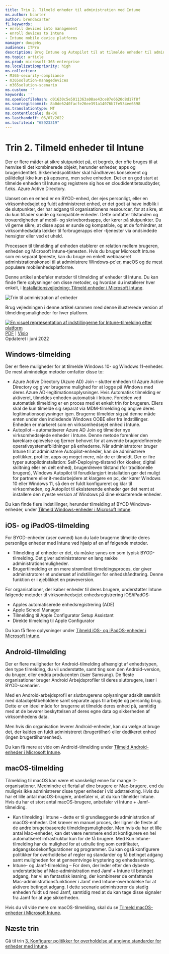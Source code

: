 ```yaml
---
title: Trin 2. Tilmeld enheder til administration med Intune
ms.author: bcarter
author: brendacarter
f1.keywords:
- enroll devices into management
- enroll devices to Intune
- Intune mobile device platforms
manager: dougeby
audience: ITPro
description: Brug Intune og Autopilot til at tilmelde enheder til administration for at sikre, at de apps, der kører på dem, er kompatible og for at forhindre, at virksomhedens data lækker.
ms.topic: article
ms.prod: microsoft-365-enterprise
ms.localizationpriority: high
ms.collection:
- M365-security-compliance
- m365solution-managedevices
- m365solution-scenario
ms.custom: ''
keywords: ''
ms.openlocfilehash: d01630c5e5011363a08ae43ce87e6620d8d17f8f
ms.sourcegitcommit: 8a0de6240facfe26ee391a14076b7fe534ee6598
ms.translationtype: MT
ms.contentlocale: da-DK
ms.lasthandoff: 06/07/2022
ms.locfileid: "65923319"
---
```

# <a name="step-2-enroll-devices-to-intune"></a>Trin 2. Tilmeld enheder til Intune

Der er flere måder at sikre slutpunktet på, et begreb, der ofte bruges til at henvise til det kombinerede objekt, herunder enheder, apps og brugeridentitet. Sikkerhedspolitikker skal håndhæves konsekvent og pålideligt ikke kun på appsene, men selve enheden. Det er en god start at tilmelde enheden til Intune og registrere sig hos en cloudidentitetsudbyder, f.eks. Azure Active Directory.

Uanset om en enhed er en BYOD-enhed, der ejes personligt, eller en virksomhedsejet og fuldt administreret enhed, er det godt at have indblik i de slutpunkter, der har adgang til organisationens ressourcer, for at sikre, at du kun tillader sunde og kompatible enheder. Dette omfatter tilstanden og troværdigheden af mobil- og skrivebordsapps, der kører på slutpunkter. Du vil gerne sikre, at disse apps er sunde og kompatible, og at de forhindrer, at virksomhedsdata lækker til forbrugerapps eller -tjenester via ondsindede hensigter eller ved et uheld.

Processen til tilmelding af enheden etablerer en relation mellem brugeren, enheden og Microsoft Intune-tjenesten. Hvis du bruger Microsoft Intune som en separat tjeneste, kan du bruge en enkelt webbaseret administrationskonsol til at administrere Windows-pc'er, macOS og de mest populære mobilenhedsplatforme.

Denne artikel anbefaler metoder til tilmelding af enheder til Intune. Du kan finde flere oplysninger om disse metoder, og hvordan du installerer hver enkelt, i [Installationsvejledning: Tilmeld enheder i Microsoft Intune](/mem/intune/fundamentals/deployment-guide-enrollment).

![Trin til administration af enheder](../media/devices/intune-mdm-steps-1.png#lightbox)

Brug vejledningen i denne artikel sammen med denne illustrerede version af tilmeldingsmuligheder for hver platform. 

[![En visuel repræsentation af indstillingerne for Intune-tilmelding efter platform](../media/devices/msft-intune-enrollment-options-thumb-landscape.png)](https://download.microsoft.com/download/e/6/2/e6233fdd-a956-4f77-93a5-1aa254ee2917/msft-intune-enrollment-options.pdf) <br/> [PDF](https://download.microsoft.com/download/e/6/2/e6233fdd-a956-4f77-93a5-1aa254ee2917/msft-intune-enrollment-options.pdf) |  [Visio](https://download.microsoft.com/download/e/6/2/e6233fdd-a956-4f77-93a5-1aa254ee2917/msft-intune-enrollment-options.vsdx) <br/> Opdateret i juni 2022



## <a name="windows-enrollment"></a>Windows-tilmelding
Der er flere muligheder for at tilmelde Windows 10- og Windows 11-enheder. De mest almindelige metoder omfatter disse to:

- Azure Active Directory (Azure AD) Join – slutter enheden til Azure Active Directory og giver brugerne mulighed for at logge på Windows med deres Azure AD-legitimationsoplysninger. Hvis Automatisk tilmelding er aktiveret, tilmeldes enheden automatisk i Intune. Fordelen ved automatisk tilmelding er en proces med et enkelt trin for brugeren. Ellers skal de kun tilmelde sig separat via MDM-tilmelding og angive deres legitimationsoplysninger igen. Brugerne tilmelder sig på denne måde enten under den indledende Windows OOBE eller fra Indstillinger. Enheden er markeret som en virksomhedsejet enhed i Intune.
- Autopilot – automatiserer Azure AD Join og tilmelder nye virksomhedsejede enheder i Intune. Denne metode forenkler den køreklare oplevelse og fjerner behovet for at anvende brugerdefinerede operativsystemafbildninger på enhederne. Når administratorer bruger Intune til at administrere Autopilot-enheder, kan de administrere politikker, profiler, apps og meget mere, når de er tilmeldt. Der er fire typer autopilotinstallation: Self-Deploying-tilstand (for kiosker, digital skiltning eller en delt enhed), brugerdreven tilstand (for traditionelle brugere), Windows Autopilot til forudklargjort installation gør det muligt for partnere eller it-medarbejdere at klargøre en pc, der kører Windows 10 eller Windows 11, så den er fuldt konfigureret og klar til virksomheden, og Autopilot til eksisterende enheder gør det nemt at installere den nyeste version af Windows på dine eksisterende enheder.

Du kan finde flere indstillinger, herunder tilmelding af BYOD Windows-enheder, under [Tilmeld Windows-enheder i Microsoft Intune](/mem/intune/fundamentals/deployment-guide-enrollment-windows).

## <a name="ios-and-ipados-enrollment"></a>iOS- og iPadOS-tilmelding

For BYOD-enheder (user owned) kan du lade brugerne tilmelde deres personlige enheder med Intune ved hjælp af en af følgende metoder.
- Tilmelding af enheder er det, du måske synes om som typisk BYOD-tilmelding. Det giver administratorer en lang række administrationsmuligheder.
- Brugertilmelding er en mere strømlinet tilmeldingsproces, der giver administratorer et undersæt af indstillinger for enhedshåndtering. Denne funktion er i øjeblikket en prøveversion.

For organisationer, der køber enheder til deres brugere, understøtter Intune følgende metoder til virksomhedsejet enhedsregistrering iOS/iPadOS:
- Apples automatiserede enhedsregistrering (ADE)
- Apple School Manager
- Tilmelding til Apple Configurator Setup Assistant
- Direkte tilmelding til Apple Configurator

Du kan få flere oplysninger under [Tilmeld iOS- og iPadOS-enheder i Microsoft Intune](/mem/intune/fundamentals/deployment-guide-enrollment-ios-ipados).

## <a name="android-enrollment"></a>Android-tilmelding 

Der er flere muligheder for Android-tilmelding afhængigt af enhedstypen, den type tilmelding, du vil understøtte, samt ting som den Android-version, du bruger, eller endda producenten (især Samsung). De fleste organisationer bruger Android Arbejdsprofiler til deres slutbrugere, især i BYOD-scenarier. 

Med en Android-arbejdsprofil er slutbrugerens oplysninger adskilt særskilt med dataobjektbeholdere samt separate apps til arbejde og personlig brug. Dette er en ideel måde for brugerne at tilmelde deres enhed på, samtidig med at de bevarer beskyttelsen af deres egne data og sikkerheden af virksomhedens data. 

Men hvis din organisation leverer Android-enheder, kan du vælge at bruge det, der kaldes en fuldt administreret (brugertilhør) eller dedikeret enhed (ingen brugertilhørsenhed).

Du kan få mere at vide om Android-tilmelding under [Tilmeld Android-enheder i Microsoft Intune](/mem/intune/fundamentals/deployment-guide-enrollment-android).

## <a name="macos-enrollment"></a>macOS-tilmelding

Tilmelding til macOS kan være et vanskeligt emne for mange it-organisationer. Medmindre et flertal af dine brugere er Mac-brugere, end du muligvis ikke administrerer disse typer enheder i vid udstrækning. Hvis du har et lille antal macOS-brugere, anbefaler vi, at du kun tilmelder Intune. Hvis du har et stort antal macOS-brugere, anbefaler vi Intune + Jamf-tilmelding.  
- Kun tilmelding i Intune – dette er til grundlæggende administration af macOS-enheder. Det kræver en manuel proces, der ligner de fleste af de andre brugerbaserede tilmeldingsmuligheder. Men hvis du har et lille antal Mac-enheder, kan det være nemmere end at konfigurere en hel automatiseret infrastruktur kun for de få brugere. Med Kun Intune-tilmelding har du mulighed for at udrulle ting som certifikater, adgangskodekonfigurationer og programmer. Du kan også konfigurere politikker for overholdelse af regler og standarder og få betinget adgang samt muligheden for at gennemtvinge kryptering og enhedssletning. 
- Intune- og Jamf-tilmelding – For dem, der leder efter den dybeste understøttelse af Mac-administration med Jamf + Intune til betinget adgang, har vi en fantastisk løsning, der kombinerer de omfattende Mac-administrationsfunktioner i Jamf med Intune-overholdelse for at aktivere betinget adgang. I dette scenarie administrerer du stadig enheden fuldt ud med Jamf, samtidig med at du kan tage disse signaler fra Jamf for at øge sikkerheden.

Hvis du vil vide mere om macOS-tilmelding, skal du se [Tilmeld macOS-enheder i Microsoft Intune](/mem/intune/fundamentals/deployment-guide-enrollment-macos).

## <a name="next-steps"></a>Næste trin

Gå til trin [3. Konfigurer politikker for overholdelse af angivne standarder for enheder med Intune](manage-devices-with-intune-compliance-policies.md).


